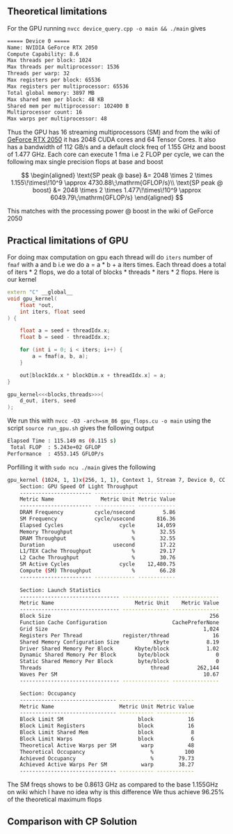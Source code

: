 ## Theoretical limitations

For the GPU running `nvcc device_query.cpp -o main && ./main` gives
```bash
===== Device 0 =====
Name: NVIDIA GeForce RTX 2050
Compute Capability: 8.6
Max threads per block: 1024
Max threads per multiprocessor: 1536
Threads per warp: 32
Max registers per block: 65536
Max registers per multiprocessor: 65536
Total global memory: 3897 MB
Max shared mem per block: 48 KB
Shared mem per multiprocessor: 102400 B
Multiprocessor count: 16
Max warps per multiprocessor: 48
```
Thus the GPU has 16 streaming multiprocessors (SM) and from the wiki of [GeForce RTX 2050](https://en.wikipedia.org/wiki/GeForce_RTX_20_series#Laptop) it has 2048 CUDA cores and 64 Tensor Cores. It also has a bandwidth of 112 GB/s and a default clock freq of 1.155 GHz and boost of 1.477 GHz. Each core can execute 1 fma i.e 2 FLOP per cycle, we can the following max single precision flops at base and boost

$$
\begin{aligned}
\text{SP peak @ base} 
&= 2048 \times 2 \times 1.155\!\times\!10^9 
\approx 4730.88\;\mathrm{GFLOP/s}\\
\text{SP peak @ boost} 
&= 2048 \times 2 \times 1.477\!\times\!10^9 
\approx 6049.79\;\mathrm{GFLOP/s}
\end{aligned}
$$

This matches with the processing power @ boost in the wiki of GeForce 2050

## Practical limitations of GPU

For doing max computation on gpu each thread will do `iters` number of `fmaf` with a and b i.e we do a = a * b + a iters times. Each thread does a total of iters * 2 flops, we do a total of blocks * threads * iters * 2 flops. Here is our kernel
```cpp
extern "C" __global__
void gpu_kernel(
    float *out,
    int iters, float seed
) {

    float a = seed + threadIdx.x;
    float b = seed - threadIdx.x;

    for (int i = 0; i < iters; i++) {
        a = fmaf(a, b, a);
    }

    out[blockIdx.x * blockDim.x + threadIdx.x] = a;
}

gpu_kernel<<<blocks,threads>>>(
    d_out, iters, seed
);
```

We run this with `nvcc -O3 -arch=sm_86 gpu_flops.cu -o main` using the script `source run_gpu.sh` gives the following output
```bash
Elapsed Time : 115.149 ms (0.115 s)
 Total FLOP  : 5.243e+02 GFLOP
Performance  : 4553.145 GFLOP/s
```

Porfilling it with `sudo ncu ./main` gives the following
```bash
gpu_kernel (1024, 1, 1)x(256, 1, 1), Context 1, Stream 7, Device 0, CC 8.6
    Section: GPU Speed Of Light Throughput
    ----------------------- ------------- ------------
    Metric Name               Metric Unit Metric Value
    ----------------------- ------------- ------------
    DRAM Frequency          cycle/nsecond         5.86
    SM Frequency            cycle/usecond       816.36
    Elapsed Cycles                  cycle       14,059
    Memory Throughput                   %        32.55
    DRAM Throughput                     %        32.55
    Duration                      usecond        17.22
    L1/TEX Cache Throughput             %        29.17
    L2 Cache Throughput                 %        30.76
    SM Active Cycles                cycle    12,480.75
    Compute (SM) Throughput             %        66.28
    ----------------------- ------------- ------------
                                                          
    Section: Launch Statistics
    -------------------------------- --------------- ---------------
    Metric Name                          Metric Unit    Metric Value
    -------------------------------- --------------- ---------------
    Block Size                                                   256
    Function Cache Configuration                     CachePreferNone
    Grid Size                                                  1,024
    Registers Per Thread             register/thread              16
    Shared Memory Configuration Size           Kbyte            8.19
    Driver Shared Memory Per Block       Kbyte/block            1.02
    Dynamic Shared Memory Per Block       byte/block               0
    Static Shared Memory Per Block        byte/block               0
    Threads                                   thread         262,144
    Waves Per SM                                               10.67
    -------------------------------- --------------- ---------------

    Section: Occupancy
    ------------------------------- ----------- ------------
    Metric Name                     Metric Unit Metric Value
    ------------------------------- ----------- ------------
    Block Limit SM                        block           16
    Block Limit Registers                 block           16
    Block Limit Shared Mem                block            8
    Block Limit Warps                     block            6
    Theoretical Active Warps per SM        warp           48
    Theoretical Occupancy                     %          100
    Achieved Occupancy                        %        79.73
    Achieved Active Warps Per SM           warp        38.27
    ------------------------------- ----------- ------------
```
The SM freqs shows to be 0.8613 GHz as compared to the base 1.155GHz on wiki which I have no idea why is this difference
We thus achieve 96.25% of the theoretical maximum flops

## Comparison with CP Solution

